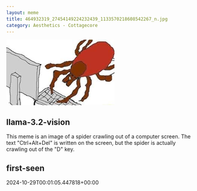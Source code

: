 ```yaml
---
layout: meme
title: 464932319_27454149224232439_1133570218608542267_n.jpg
category: Aesthetics - Cottagecore
---
```


<div markdown="0"><a href="464932319_27454149224232439_1133570218608542267_n.jpg"><img class="photo" src="464932319_27454149224232439_1133570218608542267_n.jpg" /></a>

<h2>llama-3.2-vision</h2>
<p title="Llama-3.2-Vision-11B is a really good model that probably gets the visual details right but doesn't understand literary or media references, and often fails to accurately represent the physical arrangement of objects and the implied relationships between the objects.">This meme is an image of a spider crawling out of a computer screen. The text &quot;Ctrl+Alt+Del&quot; is written on the screen, but the spider is actually crawling out of the &quot;D&quot; key.</p>

<h2>first-seen</h2>
<p title="Because Git doesn't preserve file modification times, this metadata file contains the file's modification time when it was added to the library.">2024-10-29T00:01:05.447818+00:00</p>

</div>

